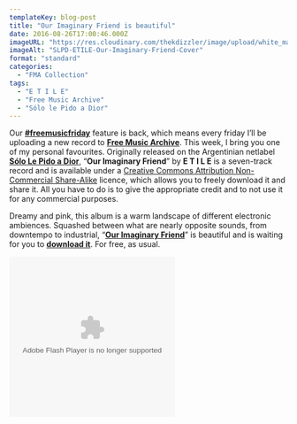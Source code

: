 ```yaml
---
templateKey: blog-post
title: "Our Imaginary Friend is beautiful"
date: 2016-08-26T17:00:46.000Z
imageURL: "https://res.cloudinary.com/thekdizzler/image/upload/white_market/2016/08/cover-square.jpg"
imageAlt: "SLPD-ETILE-Our-Imaginary-Friend-Cover"
format: "standard"
categories:
  - "FMA Collection"
tags:
  - "E T I L E"
  - "Free Music Archive"
  - "Sólo le Pido a Dior"
---
```

Our [**#freemusicfriday**](http://www.whitemarketpodcast.co.uk/freemusicfriday/) feature is back, which means every friday I’ll be uploading a new record to [**Free Music Archive**](http://freemusicarchive.org/curator/programamarcabranca/). This week, I bring you one of my personal favourites. Originally released on the Argentinian netlabel **[Sólo Le Pido a Dior](https://sololepidoadior.bandcamp.com/album/spd-08-our-imaginary-friend)**, “**Our Imaginary Friend**” by **E T I L E** is a seven-track record and is available under a [Creative Commons Attribution Non-Commercial Share-Alike](https://creativecommons.org/licenses/by-nc-sa/3.0/) licence, which allows you to freely download it and share it. All you have to do is to give the appropriate credit and to not use it for any commercial purposes.

Dreamy and pink, this album is a warm landscape of different electronic ambiences. Squashed between what are nearly opposite sounds, from downtempo to industrial, “**[Our Imaginary Friend](http://freemusicarchive.org/music/E_T_I_L_E/Our_Imaginary_Friend/)**” is beautiful and is waiting for you to [**download it**](http://freemusicarchive.org/music/E_T_I_L_E/Our_Imaginary_Friend/). For free, as usual.

<object width="300" height="290"><param name="movie" value="https://freemusicarchive.org/swf/playlistplayer.swf"><param name="flashvars" value="playlist=https://freemusicarchive.org/services/playlists/embed/album/21064.xml"><param name="allowscriptaccess" value="sameDomain"><embed type="application/x-shockwave-flash" src="https://freemusicarchive.org/swf/playlistplayer.swf" flashvars="playlist=https://freemusicarchive.org/services/playlists/embed/album/21064.xml" allowscriptaccess="sameDomain" height="290" width="300"></object>